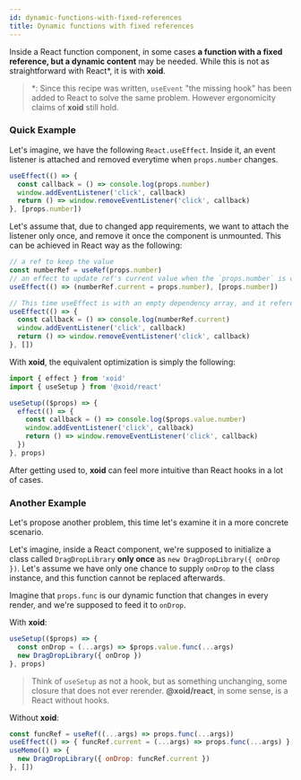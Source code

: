 ```yaml
---
id: dynamic-functions-with-fixed-references
title: Dynamic functions with fixed references
---
```


Inside a React function component, in some cases **a function with a fixed reference, but a dynamic content** may be needed. While this is not as straightforward with React*, it is with **xoid**.

> *: Since this recipe was written, `useEvent` "the missing hook" has been added to React to solve the same problem. However ergonomicity claims of **xoid** still hold.

### Quick Example

Let's imagine, we have the following `React.useEffect`. Inside it, an event listener is attached and removed everytime when `props.number` changes.

```js
useEffect(() => {
  const callback = () => console.log(props.number)
  window.addEventListener('click', callback)
  return () => window.removeEventListener('click', callback)
}, [props.number])
```

Let's assume that, due to changed app requirements, we want to attach the listener only once, and remove it once the component is unmounted. This can be achieved in React way as the following:

```js
// a ref to keep the value
const numberRef = useRef(props.number)
// an effect to update ref's current value when the `props.number` is changed
useEffect(() => (numberRef.current = props.number), [props.number])

// This time useEffect is with an empty dependency array, and it references the ref.
useEffect(() => {
  const callback = () => console.log(numberRef.current)
  window.addEventListener('click', callback)
  return () => window.removeEventListener('click', callback)
}, [])
```

With **xoid**, the equivalent optimization is simply the following:

```js
import { effect } from 'xoid'
import { useSetup } from '@xoid/react'

useSetup(($props) => {
  effect(() => {
    const callback = () => console.log($props.value.number)
    window.addEventListener('click', callback)
    return () => window.removeEventListener('click', callback)
  })
}, props)
```

After getting used to, **xoid** can feel more intuitive than React hooks in a lot of cases.

### Another Example

Let's propose another problem, this time let's examine it in a more concrete scenario.

Let's imagine, inside a React component, we're supposed to initialize a class called `DragDropLibrary` **only once** as `new DragDropLibrary({ onDrop })`. Let's assume we have only one chance to supply `onDrop` to the class instance, and this function cannot be replaced afterwards.

Imagine that `props.func` is our dynamic function that changes in every render, and we're supposed to feed it to `onDrop`.

With **xoid**:
```js
useSetup(($props) => {
  const onDrop = (...args) => $props.value.func(...args)
  new DragDropLibrary({ onDrop })
}, props)
```

> Think of `useSetup` as not a hook, but as something unchanging, some closure that does not ever rerender. **@xoid/react**, in some sense, is a React without hooks.

Without **xoid**: 
```js
const funcRef = useRef((...args) => props.func(...args))
useEffect(() => { funcRef.current = (...args) => props.func(...args) }, [props.func])
useMemo(() => {
  new DragDropLibrary({ onDrop: funcRef.current })
}, [])
```

